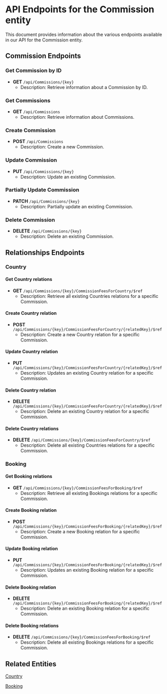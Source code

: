 # API Endpoints for the Commission entity

This document provides information about the various endpoints available in our API for the Commission entity.

## Commission Endpoints

### Get Commission by ID
- **GET** `/api/Commissions/{key}`
  - Description: Retrieve information about a Commission by ID.
  
### Get Commissions
- **GET** `/api/Commissions`
  - Description: Retrieve information about Commissions.

### Create Commission
- **POST** `/api/Commissions`
  - Description: Create a new Commission.

### Update Commission
- **PUT** `/api/Commissions/{key}`
  - Description: Update an existing Commission.

### Partially Update Commission
- **PATCH** `/api/Commissions/{key}`
  - Description: Partially update an existing Commission.
 
### Delete Commission
- **DELETE** `/api/Commissions/{key}`
  - Description: Delete an existing Commission.

## Relationships Endpoints

### Country

#### Get Country relations
- **GET** `/api/Commissions/{key}/CommissionFeesForCountry/$ref`
  - Description: Retrieve all existing Countries relations for a specific Commission.
  
#### Create Country relation
- **POST** `/api/Commissions/{key}/CommissionFeesForCountry/{relatedKey}/$ref`
  - Description: Create a new Country relation for a specific Commission.
  
#### Update Country relation
- **PUT** `/api/Commissions/{key}/CommissionFeesForCountry/{relatedKey}/$ref`
  - Description: Updates an existing Country relation for a specific Commission.

#### Delete Country relation
- **DELETE** `/api/Commissions/{key}/CommissionFeesForCountry/{relatedKey}/$ref`
  - Description: Delete an existing Country relation for a specific Commission.

#### Delete Country relations
- **DELETE** `/api/Commissions/{key}/CommissionFeesForCountry/$ref`
  - Description: Delete all existing Countries relations for a specific Commission.

### Booking

#### Get Booking relations
- **GET** `/api/Commissions/{key}/CommissionFeesForBooking/$ref`
  - Description: Retrieve all existing Bookings relations for a specific Commission.
  
#### Create Booking relation
- **POST** `/api/Commissions/{key}/CommissionFeesForBooking/{relatedKey}/$ref`
  - Description: Create a new Booking relation for a specific Commission.
  
#### Update Booking relation
- **PUT** `/api/Commissions/{key}/CommissionFeesForBooking/{relatedKey}/$ref`
  - Description: Updates an existing Booking relation for a specific Commission.

#### Delete Booking relation
- **DELETE** `/api/Commissions/{key}/CommissionFeesForBooking/{relatedKey}/$ref`
  - Description: Delete an existing Booking relation for a specific Commission.

#### Delete Booking relations
- **DELETE** `/api/Commissions/{key}/CommissionFeesForBooking/$ref`
  - Description: Delete all existing Bookings relations for a specific Commission.

## Related Entities

[Country](CountryEndpoints.md)

[Booking](BookingEndpoints.md)
